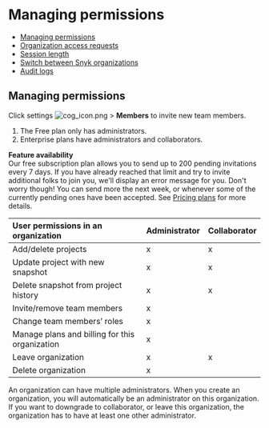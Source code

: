 # Managing permissions

* [ Managing permissions](/hc/en-us/articles/360006548637-Managing-permissions)
* [ Organization access requests](/hc/en-us/articles/360016034417-Organization-access-requests)
* [ Session length](/hc/en-us/articles/360004008358-Session-length)
* [ Switch between Snyk organizations](/hc/en-us/articles/360003915618-Switch-between-Snyk-organizations)
* [ Audit logs](/hc/en-us/articles/360004133117-Audit-logs)

##  Managing permissions

Click settings ![cog\_icon.png](https://support.snyk.io/hc/article_attachments/4402908592145/cog_icon.png) &gt; **Members** to invite new team members.

1. The Free plan only has administrators.
2. Enterprise plans have administrators and collaborators.

**Feature availability**  
Our free subscription plan allows you to send up to 200 pending invitations every 7 days. If you have already reached that limit and try to invite additional folks to join you, we'll display an error message for you. Don't worry though! You can send more the next week, or whenever some of the currently pending ones have been accepted. See [Pricing plans](https://snyk.io/plans/) for more details.

| **User permissions in an organization** | **Administrator** | **Collaborator** |
| :--- | :--- | :--- |
| Add/delete projects | x | x |
| Update project with new snapshot | x | x |
| Delete snapshot from project history | x | x |
| Invite/remove team members | x |  |
| Change team members’ roles | x |  |
| Manage plans and billing for this organization | x |  |
| Leave organization | x | x |
| Delete organization | x |  |

An organization can have multiple administrators. When you create an organization, you will automatically be an administrator on this organization. If you want to downgrade to collaborator, or leave this organization, the organization has to have at least one other administrator.

